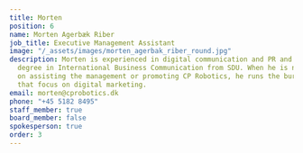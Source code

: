 ```yaml
---
title: Morten
position: 6
name: Morten Agerbæk Riber
job_title: Executive Management Assistant
image: "/_assets/images/morten_agerbak_riber_round.jpg"
description: Morten is experienced in digital communication and PR and holds a master’s
  degree in International Business Communication from SDU. When he is not working
  on assisting the management or promoting CP Robotics, he runs the bureau, Adnetics,
  that focus on digital marketing.
email: morten@cprobotics.dk
phone: "+45 5182 8495"
staff_member: true
board_member: false
spokesperson: true
order: 3
---
```


